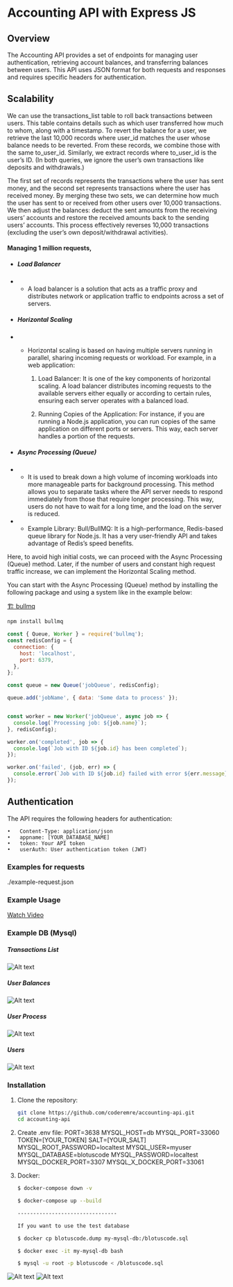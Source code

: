 # Accounting API with Express JS

## Overview

The Accounting API provides a set of endpoints for managing user authentication, retrieving account balances, and transferring balances between users. This API uses JSON format for both requests and responses and requires specific headers for authentication.

## Scalability
We can use the transactions_list table to roll back transactions between users. This table contains details such as which user transferred how much to whom, along with a timestamp. To revert the balance for a user, we retrieve the last 10,000 records where user_id matches the user whose balance needs to be reverted. From these records, we combine those with the same to_user_id. Similarly, we extract records where to_user_id is the user’s ID. (In both queries, we ignore the user’s own transactions like deposits and withdrawals.)

The first set of records represents the transactions where the user has sent money, and the second set represents transactions where the user has received money. By merging these two sets, we can determine how much the user has sent to or received from other users over 10,000 transactions. We then adjust the balances: deduct the sent amounts from the receiving users’ accounts and restore the received amounts back to the sending users’ accounts. This process effectively reverses 10,000 transactions (excluding the user’s own deposit/withdrawal activities).

#### Managing 1 million requests,

* ##### Load Balancer

* * A load balancer is a solution that acts as a traffic proxy and distributes network or application traffic to endpoints across a set of servers.


* ##### Horizontal Scaling

* * Horizontal scaling is based on having multiple servers running in parallel, sharing incoming requests or workload. For example, in a web application:

	1.	Load Balancer: It is one of the key components of horizontal scaling. A load balancer distributes incoming requests to the available servers either equally or according to certain rules, ensuring each server operates with a balanced load.

	2.	Running Copies of the Application: For instance, if you are running a Node.js application, you can run copies of the same application on different ports or servers. This way, each server handles a portion of the requests.

   
* ##### Async Processing (Queue)

* * It is used to break down a high volume of incoming workloads into more manageable parts for background processing. This method allows you to separate tasks where the API server needs to respond immediately from those that require longer processing. This way, users do not have to wait for a long time, and the load on the server is reduced.

* *  Example Library: Bull/BullMQ: It is a high-performance, Redis-based queue library for Node.js. It has a very user-friendly API and takes advantage of Redis’s speed benefits.
   

Here, to avoid high initial costs, we can proceed with the Async Processing (Queue) method. Later, if the number of users and constant high request traffic increase, we can implement the Horizontal Scaling method.

You can start with the Async Processing (Queue) method by installing the following package and using a system like in the example below:

[🏗️ bullmq](https://www.npmjs.com/package/bullmq)


   ```bash
   npm install bullmq
   ```


```js
const { Queue, Worker } = require('bullmq');
const redisConfig = {
  connection: {
    host: 'localhost',
    port: 6379,
  },
};

const queue = new Queue('jobQueue', redisConfig);

queue.add('jobName', { data: 'Some data to process' });


const worker = new Worker('jobQueue', async job => {
  console.log(`Processing job: ${job.name}`);
}, redisConfig);

worker.on('completed', job => {
  console.log(`Job with ID ${job.id} has been completed`);
});

worker.on('failed', (job, err) => {
  console.error(`Job with ID ${job.id} failed with error ${err.message}`);
});
```
   
## Authentication

The API requires the following headers for authentication:

	•	Content-Type: application/json
	•	appname: [YOUR_DATABASE_NAME]
	•	token: Your API token
	•	userAuth: User authentication token (JWT)


### Examples for requests

./example-request.json

### Example Usage

[Watch Video](https://www.loom.com/share/3b0dbdf9bf1940309c8fc64540f1e38a?sid=0db8ca5d-adb2-49f8-8f56-8765054149f8)


### Example DB (Mysql)

##### Transactions List
![Alt text](./public/screenshots/transactions_list_db_view.png?raw=true "transactions_list_db_view")

##### User Balances
![Alt text](./public/screenshots/user_balances_db_view.png?raw=true "user_balances_db_view")

##### User Process
![Alt text](./public/screenshots/user_process_db_view.png?raw=true "user_process_db_view")


##### Users
![Alt text](./public/screenshots/users_db_view.png?raw=true "users_db_view")



### Installation

1. Clone the repository:

   ```bash
   git clone https://github.com/coderemre/accounting-api.git
   cd accounting-api
   ```

2. Create .env file:
  PORT=3638
  MYSQL_HOST=db
  MYSQL_PORT=33060
  TOKEN=[YOUR_TOKEN]
  SALT=[YOUR_SALT]
  MYSQL_ROOT_PASSWORD=localtest
  MYSQL_USER=myuser
  MYSQL_DATABASE=blotuscode
  MYSQL_PASSWORD=localtest
  MYSQL_DOCKER_PORT=3307
  MYSQL_X_DOCKER_PORT=33061


3. Docker:

   ```bash
   $ docker-compose down -v

   $ docker-compose up --build

   --------------------------------

   If you want to use the test database 

   $ docker cp blotuscode.dump my-mysql-db:/blotuscode.sql

   $ docker exec -it my-mysql-db bash

   $ mysql -u root -p blotuscode < /blotuscode.sql

   ```

![Alt text](./public/screenshots/docker_container.png?raw=true "docker_container")
![Alt text](./public/screenshots/api_container.png?raw=true "api_container")